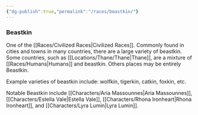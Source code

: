 ```yaml
---
{"dg-publish":true,"permalink":"/races/beastkin/"}
---
```


### Beastkin
One of the [[Races/Civilized Races\|Civilized Races]]. Commonly found in cities and towns in many countries, there are a large variety of beastkin. Some countries, such as [[Locations/Thane/Thane\|Thane]], are a mixture of [[Races/Humans\|Humans]] and beastkin. Others places may be entirely Beastkin.

Example varieties of beastkin include: wolfkin, tigerkin, catkin, foxkin, etc. 

Notable Beastkin include [[Characters/Aria Massounnes\|Aria Massounnes]], [[Characters/Estella Vale\|Estella Vale]], [[Characters/Rhona Ironheart\|Rhona Ironheart]], and [[Characters/Lyra Lumin\|Lyra Lumin]].